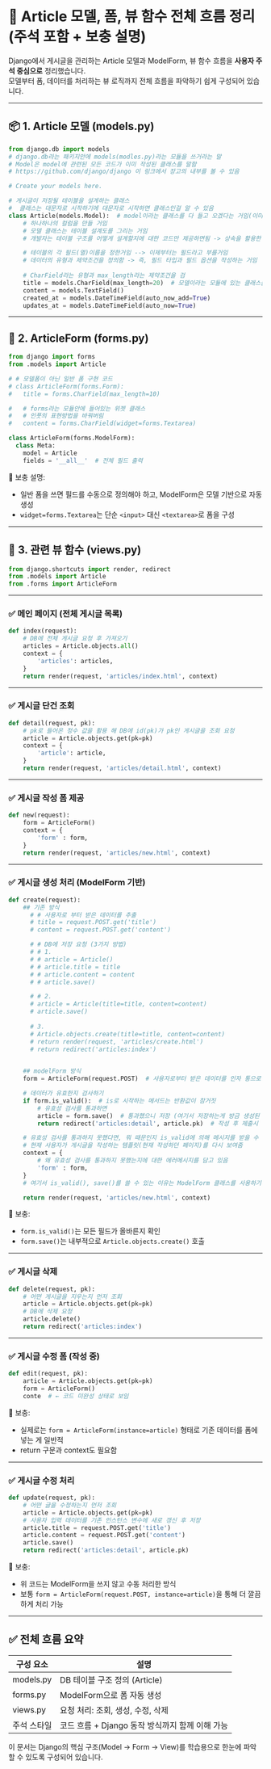 # 🧱 Article 모델, 폼, 뷰 함수 전체 흐름 정리 (주석 포함 + 보충 설명)

Django에서 게시글을 관리하는 Article 모델과 ModelForm, 뷰 함수 흐름을 **사용자 주석 중심으로** 정리했습니다.  
모델부터 폼, 데이터를 처리하는 뷰 로직까지 전체 흐름을 파악하기 쉽게 구성되어 있습니다.

---

## 📦 1. Article 모델 (models.py)

```python
from django.db import models
# django.db라는 패키지안에 models(modles.py)라는 모듈을 쓰거라는 말
# Model은 model에 관련된 모든 코드가 이미 작성된 클래스를 말함
# https://github.com/django/django 이 링크에서 장고의 내부를 볼 수 있음

# Create your models here.

# 게시글이 저장될 테이블을 설계하는 클래스
#  클래스는 대문자로 시작하기에 대문자로 시작하면 클래스인걸 알 수 있음
class Article(models.Model):  # model이라는 클래스를 다 들고 오겠다는 거임(이미 있는 걸 쓰겠다는 거임)
    # 하나하나의 컬럼을 만들 거임
    # 모델 클래스는 테이블 설계도를 그리는 거임 
    # 개발자는 테이블 구조를 어떻게 설계할지에 대한 코드만 제공하면됨 -> 상속을 활용한 프레임워크의 기능 제공 덕분 (코딩계의 밀키트 사용중인거임)

    # 테이블의 각 필드(열)이름을 정한거임 --> 이제부터는 필드라고 부를거임
    # 데이터의 유형과 제약조건을 정의함 -> 즉, 필드 타입과 필드 옵션을 작성하는 거임 
    
    # CharField라는 유형과 max_length라는 제약조건을 검
    title = models.CharField(max_length=20)  # 모델이라는 모듈에 있는 클래스를 고르는 거임, max_length라는 인자 사용
    content = models.TextField()
    created_at = models.DateTimeField(auto_now_add=True)
    updates_at = models.DateTimeField(auto_now=True)
```

---

## 🧾 2. ArticleForm (forms.py)

```python
from django import forms
from .models import Article

# # 모델폼이 아닌 일반 폼 구현 코드
# class ArticleForm(forms.Form):
#   title = forms.CharField(max_length=10)

#   # forms라는 모듈안에 들어있는 위젯 클래스
#   # 인풋의 표현방법을 바꿔버림 
#   content = forms.CharField(widget=forms.Textarea) 

class ArticleForm(forms.ModelForm):
  class Meta:
    model = Article
    fields = '__all__'  # 전체 필드 출력
```

📌 보충 설명:
- 일반 폼을 쓰면 필드를 수동으로 정의해야 하고, ModelForm은 모델 기반으로 자동 생성
- `widget=forms.Textarea`는 단순 `<input>` 대신 `<textarea>`로 폼을 구성

---

## 🧠 3. 관련 뷰 함수 (views.py)

```python
from django.shortcuts import render, redirect
from .models import Article
from .forms import ArticleForm
```

---

### ✅ 메인 페이지 (전체 게시글 목록)

```python
def index(request):
    # DB에 전체 게시글 요청 후 가져오기
    articles = Article.objects.all()
    context = {
        'articles': articles,
    }
    return render(request, 'articles/index.html', context)
```

---

### ✅ 게시글 단건 조회

```python
def detail(request, pk):
    # pk로 들어온 정수 값을 활용 해 DB에 id(pk)가 pk인 게시글을 조회 요청 
    article = Article.objects.get(pk=pk)
    context = {
        'article': article,
    }
    return render(request, 'articles/detail.html', context)
```

---

### ✅ 게시글 작성 폼 제공

```python
def new(request):
    form = ArticleForm()
    context = {
        'form' : form,
    }
    return render(request, 'articles/new.html', context)
```

---

### ✅ 게시글 생성 처리 (ModelForm 기반)

```python
def create(request):
    ## 기존 방식
      # # 사용자로 부터 받은 데이터를 추출
      # title = request.POST.get('title')
      # content = request.POST.get('content')

      # # DB에 저장 요청 (3가지 방법)
      # # 1.
      # # article = Article()
      # # article.title = title
      # # article.content = content
      # # article.save()

      # # 2.
      # article = Article(title=title, content=content)
      # article.save()
      
      # 3.
      # Article.objects.create(title=title, content=content)
      # return render(request, 'articles/create.html')
      # return redirect('articles:index')
      

    ## modelForm 방식
    form = ArticleForm(request.POST)  # 사용자로부터 받은 데이터를 인자 통으로 넣어서 form 인스턴스 생성

    # 데이터가 유효한지 검사하기 
    if form.is_valid():  # is로 시작하는 메서드는 반환값이 참거짓 
        # 유효성 검사를 통과하면
        article = form.save()  # 통과했으니 저장 (여기서 저장하는게 방금 생성된 글인거임), 반환값이 있기에 article로 이름지어서 줄 수 있음
        return redirect('articles:detail', article.pk)  # 작성 후 제출시 해당 작성글로 링크가 이동되게 하는 코드 

    # 유효성 검사를 통과하지 못했다면, 뭐 때문인지 is_valid에 의해 메시지를 받을 수 있음 
    # 현재 사용자가 게시글을 작성하는 템플릿(현재 작성하던 페이지)를 다시 보여줌
    context = {
        # 왜 유효성 검사를 통과하지 못했는지에 대한 에러메시지를 담고 있음
        'form' : form,
    }
    # 여기서 is_valid(), save()를 쓸 수 있는 이유는 ModelForm 클래스를 사용하기 때문 

    return render(request, 'articles/new.html', context)
```

📌 보충:
- `form.is_valid()`는 모든 필드가 올바른지 확인
- `form.save()`는 내부적으로 `Article.objects.create()` 호출

---

### ✅ 게시글 삭제

```python
def delete(request, pk):
    # 어떤 게시글을 지우는지 먼저 조회
    article = Article.objects.get(pk=pk)
    # DB에 삭제 요청
    article.delete()
    return redirect('articles:index')
```

---

### ✅ 게시글 수정 폼 (작성 중)

```python
def edit(request, pk):
    article = Article.objects.get(pk=pk)
    form = ArticleForm()
    conte  # ← 코드 미완성 상태로 보임
```

📌 보충:  
- 실제로는 `form = ArticleForm(instance=article)` 형태로 기존 데이터를 폼에 넣는 게 일반적
- return 구문과 context도 필요함

---

### ✅ 게시글 수정 처리

```python
def update(request, pk):
    # 어떤 글을 수정하는지 먼저 조회
    article = Article.objects.get(pk=pk)
    # 사용자 입력 데이터를 기존 인스턴스 변수에 새로 갱신 후 저장
    article.title = request.POST.get('title')
    article.content = request.POST.get('content')
    article.save()
    return redirect('articles:detail', article.pk)
```

📌 보충:
- 위 코드는 ModelForm을 쓰지 않고 수동 처리한 방식
- 보통 `form = ArticleForm(request.POST, instance=article)`을 통해 더 깔끔하게 처리 가능

---

## ✅ 전체 흐름 요약

| 구성 요소 | 설명 |
|-----------|------|
| models.py | DB 테이블 구조 정의 (Article) |
| forms.py  | ModelForm으로 폼 자동 생성 |
| views.py  | 요청 처리: 조회, 생성, 수정, 삭제 |
| 주석 스타일 | 코드 흐름 + Django 동작 방식까지 함께 이해 가능 |

이 문서는 Django의 핵심 구조(Model → Form → View)를 학습용으로 한눈에 파악할 수 있도록 구성되어 있습니다.
